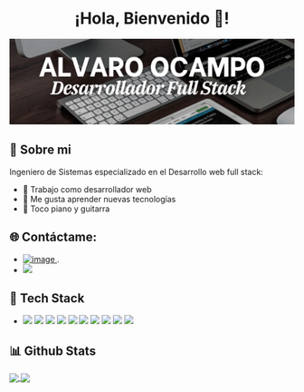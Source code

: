 <h1 align="center">¡Hola, Bienvenido 👋!</h1>
<div id="header" align="center">
  <img decoding="async" src="https://github.com/aeopaz/images/blob/main/BannerAlvaro.png" width="800"/>
</div>

## 💪 Sobre mi

Ingeniero de Sistemas especializado en el Desarrollo web full stack:

* 👷 Trabajo como desarrollador web
* 📖 Me gusta aprender nuevas tecnologías
* 🎼 Toco piano y guitarra

## 🌐 Contáctame:
* [![image](https://github.com/user-attachments/assets/9be5fd45-ef91-4ddb-8e47-cf9185c0fa56)
](https://www.linkedin.com/in/alvaro-eduardo-ocampo-paz-416562141/).
* <img decoding="async" src="https://img.shields.io/badge/aeopaz@gmail.com-3EAF7C&logo=gmail"/>

## 🔨 Tech Stack
*  <img decoding="async" src="https://img.shields.io/badge/Laravel-F33A2F"/> <img decoding="async" src="https://img.shields.io/badge/Vue.js-3EAF7C"/>  <img decoding="async" src="https://img.shields.io/badge/JavaScript-EFD81D"/> <img decoding="async" src="https://img.shields.io/badge/Bootstrap-8712F6"/> <img decoding="async" src="https://img.shields.io/badge/CSS-254BDD"/> <img decoding="async" src="https://img.shields.io/badge/SASS-C06190"/> <img decoding="async" src="https://img.shields.io/badge/Flutter-51BFF0"/> <img decoding="async" src="https://img.shields.io/badge/MySQL-005E87"/> <img decoding="async" src="https://img.shields.io/badge/WordPress-30353A"/> <img decoding="async" src="https://img.shields.io/badge/Python-3E7AAA"/>

## 📊 Github Stats
<a href="https://github.com/aeopaz">
  <img align="center" src="https://github-readme-stats.vercel.app/api?username=aeopaz" />
</a>
<a href="https://github.com/aeopaz">
  <img align="center" src="https://github-readme-stats.vercel.app/api/top-langs/?username=aeopaz" />
</a>



<!--

https://github.com/GPopZach/github-readme-stats/blob/master/docs/readme_es.md

**aeopaz/aeopaz** is a ✨ _special_ ✨ repository because its `README.md` (this file) appears on your GitHub profile.
Here are some ideas to get you started:

- 🔭 I’m currently working on ...
- 🌱 I’m currently learning ...
- 👯 I’m looking to collaborate on ...
- 🤔 I’m looking for help with ...
- 💬 Ask me about ...
- 📫 How to reach me: ...
- 😄 Pronouns: ...
- ⚡ Fun fact: ...
-->
